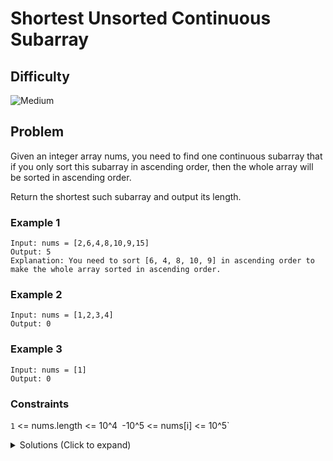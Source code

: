 # Shortest Unsorted Continuous Subarray

## Difficulty

![Medium](https://img.shields.io/badge/medium-ef6c00?style=for-the-badge&logoColor=white)

## Problem

Given an integer array nums, you need to find one continuous subarray that if you only sort this subarray in ascending order, then the whole array will be sorted in ascending order.

Return the shortest such subarray and output its length.

### Example 1

```
Input: nums = [2,6,4,8,10,9,15]
Output: 5
Explanation: You need to sort [6, 4, 8, 10, 9] in ascending order to make the whole array sorted in ascending order.
```

### Example 2

```
Input: nums = [1,2,3,4]
Output: 0
```

### Example 3

```
Input: nums = [1]
Output: 0
```

### Constraints

`1` <= nums.length <= 10^4` `-10^5 <= nums[i] <= 10^5`

<details>
  <summary>Solutions (Click to expand)</summary>

### Explanation

#### Min and max elements

In a sorted array, we know that every element in the array must be:

1. Greater than or equal to all the elements to its left
2. Less than or equal to all the elements to its right

```
[1 2 3 4]
 ^        // 1 is less than 2 3 4


[1 2 3 4]
 ^        // 2 is less than 3 4 and greater than 1

[1 2 3 4]
     ^    // 3 is less than 4 and greater than 1 2

[1 2 3 4]
       ^  // 4 is greater than 1 2 3
```

In a partially sorted array we can determine the unsorted portion of the array by taking the index of the first unsorted element of the array `i`, and the last unsorted element in the array `j`. Here sub array `i,j (inclusive)` is considered unsorted and a minimum of `j - i + 1` continuous elements need to be sorted to sort the entire array

```
[2 6 4 8 10 9 15]
   ^              // 6 is greater than 4 to the right

[2 6 4 8 10 9 15]
            ^    // 9 is less than 10 to the left
```

While we can do full comparisons for every element in the array, these comparisons are redundant and can cost up to `O(N^2)` time. Instead of comparing elements with its inner neighbors, we can compare elements with its outer neighbors. Doing this would help us set up boundaries where the first and last unsorted elements are.

As we traverse the array from left to right we can keep track of the greatest element seen. By rule, all elements to the left of the greatest element in the array must be less than of equal to the greatest element. That means every element we come across as we traverse the array must be greater than or equal to the last element. If the element is smaller then we know that the beginning of the array up to that point is considered unsorted.

```
max = 2
[2 6 4 8 10 9 15]
 ^

max = 6
[2 6 4 8 10 9 15]
   ^

max = 6
[2 6 4 8 10 9 15]
     ^           // 4 is smaller than the last max, subarray(0, 2) is unsorted

max = 8
[2 6 4 8 10 9 15]
       ^

max = 10
[2 6 4 8 10 9 15]
          ^

max = 10
[2 6 4 8 10 9 15]
            ^    // 9 is smaller than the last max, subarray(0, 5) is unsorted

max = 15
[2 6 4 8 10 9 15]
              ^

subarray(0, 5) (6 elements) is unsorted
```

Sorting the `subarray(0, 5)` works but would cause us to sort more elements than needed. If we know that last unsorted element in the array then we also need to know that first unsorted element in the array. That way we only need to sort the the elements in between these two points to sort the entire array.

We will use a similar approach to find the first unsorted element in the array. Starting from the end of the array we will keep track of the min element we've seen so far. By rule every element we come across must be less than or equal to the last smallest element we've seen. Every time we come across an element that is smaller that the min then we know that it is unsorted

```
min = 15
[2 6 4 8 10 9 15]
              ^

min = 9
[2 6 4 8 10 9 15]
            ^

min = 9
[2 6 4 8 10 9 15]
          ^      // 10 is greater than last min

min = 8
[2 6 4 8 10 9 15]
       ^

min = 4
[2 6 4 8 10 9 15]
     ^

min = 4
[2 6 4 8 10 9 15]
   ^             // 6 is greater than last min

min = 2
[2 6 4 8 10 9 15]
 ^

subarray(1, 6) (6 elements is unsorted)
```

After finding the first and last unsorted elements in the array then we know we can sort at least `last - first + 1` elements to sort the entire array where `first` and `last` are the indices of the first and last unsorted elements in the array

Time: `O(2N)` Where `N` is the length of the array

Space: `O(1)`

- [JavaScript](./shortest-unsorted-continuous-subarray.js)
- [TypeScript](./shortest-unsorted-continuous-subarray.ts)
- [Java](./shortest-unsorted-continuous-subarray.java)
- [Go](./shortest-unsorted-continuous-subarray.go)

</details>
